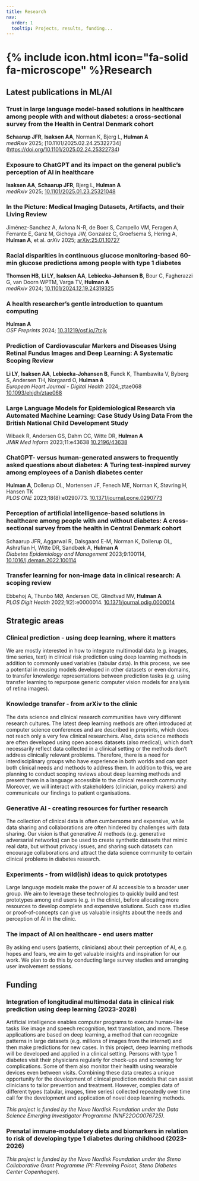 ```yaml
---
title: Research
nav:
  order: 1
  tooltip: Projects, results, funding...
---
```


# {% include icon.html icon="fa-solid fa-microscope" %}Research
## Latest publications in ML/AI
### Trust in large language model-based solutions in healthcare among people with and without diabetes: a cross-sectional survey from the Health in Central Denmark cohort
**Schaarup JFR**, **Isaksen AA**, Norman K, Bjerg L, **Hulman A**\
*medRxiv* 2025; [10.1101/2025.02.24.25322734] (https://doi.org/10.1101/2025.02.24.25322734)
### Exposure to ChatGPT and its impact on the general public’s perception of AI in healthcare
**Isaksen AA**, **Schaarup JFR**, Bjerg L, **Hulman A**\
*medRxiv* 2025; [10.1101/2025.01.23.25321048](https://doi.org/10.1101/2025.01.23.25321048)
### In the Picture: Medical Imaging Datasets, Artifacts, and their Living Review
Jiménez-Sanchez A, Avlona N-R, de Boer S, Campello VM, Feragen A, Ferrante E, Ganz M, Gichoya JW, Gonzalez C, Groefsema S,
Hering A, <b>Hulman&nbsp;A</b>, et al.
*arXiv* 2025; [arXiv:25.01.10727](https://doi.org/10.48550/arXiv.2501.10727)
### Racial disparities in continuous glucose monitoring-based 60-min glucose predictions among people with type 1 diabetes
**Thomsen HB**, **Li LY**, **Isaksen AA**, **Lebiecka-Johansen B**, Bour C, Fagherazzi G, van Doorn WPTM, Varga TV, **Hulman A**\
*medRxiv* 2024; [10.1101/2024.12.19.24319325](https://doi.org/10.1101/2024.12.19.24319325)
### A health researcher’s gentle introduction to quantum computing
**Hulman A**\
*OSF Preprints* 2024; [10.31219/osf.io/7tcjk](https://doi.org/10.31219/osf.io/7tcjk)
### Prediction of Cardiovascular Markers and Diseases Using Retinal Fundus Images and Deep Learning: A Systematic Scoping Review
**Li LY**, **Isaksen AA**, **Lebiecka-Johansen B**, Funck K, Thambawita V, Byberg S, Andersen TH, Norgaard O, **Hulman A**\
*European Heart Journal - Digital Health* 2024;,ztae068 [10.1093/ehjdh/ztae068](https://doi.org/10.1093/ehjdh/ztae068)
### Large Language Models for Epidemiological Research via Automated Machine Learning: Case Study Using Data From the British National Child Development Study
Wibaek R, Andersen GS, Dahm CC, Witte DR, **Hulman A**\
*JMIR Med Inform* 2023;11:e43638 [10.2196/43638](https://medinform.jmir.org/2023/1/e43638)
### ChatGPT- versus human-generated answers to frequently asked questions about diabetes: A Turing test-inspired survey among employees of a Danish diabetes center
**Hulman A**, Dollerup OL, Mortensen JF, Fenech ME, Norman K, Støvring H, Hansen TK\
*PLOS ONE* 2023;18(8):e0290773. [10.1371/journal.pone.0290773](https://journals.plos.org/plosone/article?id=10.1371/journal.pone.0290773)
### Perception of artificial intelligence-based solutions in healthcare among people with and without diabetes: A cross-sectional survey from the health in Central Denmark cohort
Schaarup JFR, Aggarwal R, Dalsgaard E-M, Norman K, Dollerup OL, Ashrafian H, Witte DR, Sandbæk A, **Hulman A**\
*Diabetes Epidemiology and Management* 2023;9:100114, [10.1016/j.deman.2022.100114](https://www.sciencedirect.com/science/article/pii/S2666970622000646)
### Transfer learning for non-image data in clinical research: A scoping review
Ebbehoj A, Thunbo MØ, Andersen OE, Glindtvad MV, **Hulman A**\
*PLOS Digit Health* 2022;1(2):e0000014. [10.1371/journal.pdig.0000014](https://journals.plos.org/digitalhealth/article?id=10.1371/journal.pdig.0000014
)
## Strategic areas
### Clinical prediction - using deep learning, where it matters
We are mostly interested in how to integrate multimodal data (e.g. images, time series, text) in clinical risk prediction using deep learning methods in addition to commonly used variables (tabular data). In this process, we see a potential in reusing models developed in other datasets or even domains, to transfer knowledge representations between prediction tasks (e.g. using transfer learning to repurpose generic computer vision models for analysis of retina images).
### Knowledge transfer - from arXiv to the clinic
The data science and clinical research communities have very different research cultures. The latest deep learning methods are often introduced at computer science conferences and are described in preprints, which does not reach only a very few clinical researchers. Also, data science methods are often developed using open access datasets (also medical), which don’t necessarily reflect data collected in a clinical setting or the methods don’t address clinically relevant problems. Therefore, there is a need for interdisciplinary groups who have experience in both worlds and can spot both clinical needs and methods to address them. In addition to this, we are planning to conduct scoping reviews about deep learning methods and present them in a language accessible to the clinical research community. Moreover, we will interact with stakeholders (clinician, policy makers) and communicate our findings to patient organisations.
### Generative AI - creating resources for further research
The collection of clinical data is often cumbersome and expensive, while data sharing and collaborations are often hindered by challenges with data sharing. Our vision is that generative AI methods (e.g. generative adversarial networks) can be used to create synthetic datasets that mimic real data, but without privacy issues, and sharing such datasets can encourage collaborations and attract the data science community to certain clinical problems in diabetes research.
### Experiments - from wild(ish) ideas to quick prototypes
Large language models make the power of AI accessible to a broader user group. We aim to leverage these technologies to quickly build and test prototypes among end users (e.g. in the clinic), before allocating more resources to develop complete and expensive solutions. Such case studies or proof-of-concepts can give us valuable insights about the needs and perception of AI in the clinic.
### The impact of AI on healthcare - end users matter
By asking end users (patients, clinicians) about their perception of AI, e.g. hopes and fears, we aim to get valuable insights and inspiration for our work. We plan to do this by conducting large survey studies and arranging user involvement sessions.
## Funding
### Integration of longitudinal multimodal data in clinical risk prediction using deep learning (2023-2028)
Artificial intelligence enables computer programs to execute human-like tasks like image and speech recognition, text translation, and more. These applications are based on deep learning, a method that can recognize patterns in large datasets (e.g. millions of images from the internet) and then make predictions for new cases. In this project, deep learning methods will be developed and applied in a clinical setting. Persons with type 1 diabetes visit their physicians regularly for check-ups and screening for complications. Some of them also monitor their health using wearable devices even between visits. Combining these data creates a unique opportunity for the development of clinical prediction models that can assist clinicians to tailor prevention and treatment. However, complex data of different types (tabular, images, time series) collected repeatedly over time call for the development and application of novel deep learning methods.

*This project is funded by the Novo Nordisk Foundation under the Data Science Emerging Investigator Programme (NNF22OC0076725).*
### Prenatal immune-modulatory diets and biomarkers in relation to risk of developing type 1 diabetes during childhood (2023-2026)
*This project is funded by the Novo Nordisk Foundation under the Steno Collaborative Grant Programme (PI: Flemming Poicot, Steno Diabetes Center Copenhagen).*
